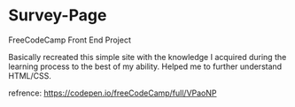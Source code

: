 # Survey-Page

FreeCodeCamp Front End Project

Basically recreated this simple site with the knowledge I acquired during the learning process to the best of my ability.
Helped me to further understand HTML/CSS.

refrence: https://codepen.io/freeCodeCamp/full/VPaoNP
